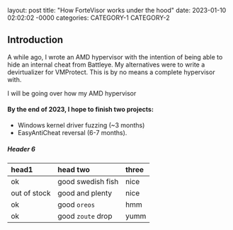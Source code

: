 layout: post
title: "How ForteVisor works under the hood"
date: 2023-01-10 02:02:02 -0000
categories: CATEGORY-1 CATEGORY-2

## Introduction

A while ago, I wrote an AMD hypervisor with the intention of being able to hide an internal cheat from Battleye. My alternatives were to write a devirtualizer for VMProtect. This is by no means a complete hypervisor with.

I will be going over how my AMD hypervisor 
#### By the end of 2023, I hope to finish two projects: 
 *  Windows kernel driver fuzzing (~3 months)
 *  EasyAntiCheat reversal (6-7 months).

##### Header 6

| head1        | head two          | three |
|:-------------|:------------------|:------|
| ok           | good swedish fish | nice  |
| out of stock | good and plenty   | nice  |
| ok           | good `oreos`      | hmm   |
| ok           | good `zoute` drop | yumm  |
